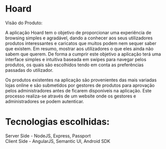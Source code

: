 Hoard
====

Visão do Produto:

A aplicação Hoard tem o objetivo de proporcionar uma experiência de browsing simples e agradável, dando a conhecer aos seus utilizadores produtos interessantes e caricatos que muitos podem nem sequer saber que existem. Em resumo, mostrar aos utilizadores o que eles ainda não sabem que querem. De forma a cumprir este objetivo a aplicação terá uma interface simples e intuitiva baseada em swipes para navegar pelos produtos, os quais são escolhidos tendo em conta as preferências passadas do utilizador.

Os produtos existentes na aplicação são provenientes das mais variadas lojas online e são submetidos por gestores de produtos para aprovação pelos administradores antes de ficarem disponíveis na aplicação. Este processo realiza-se através de um website onde os gestores e administradores se podem autenticar.


Tecnologias escolhidas:
=======================

Server Side - NodeJS, Express, Passport  
Client Side - AngularJS, Semantic UI, Android SDK

